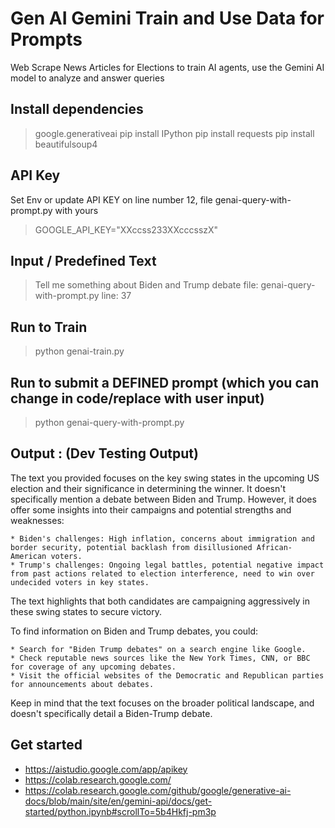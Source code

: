 # Gen AI Gemini Train and Use Data for Prompts
Web Scrape News Articles for Elections to train AI agents, use the Gemini AI model to analyze and answer queries

## Install dependencies
> google.generativeai
> pip install IPython
> pip install requests
> pip install beautifulsoup4

## API Key
Set Env or update API KEY on line number 12, file genai-query-with-prompt.py with yours
> GOOGLE_API_KEY="XXccss233XXcccsszX"

## Input / Predefined Text
> Tell me something about Biden and Trump debate
file: genai-query-with-prompt.py
line: 37


## Run to Train
> python genai-train.py


## Run to submit a DEFINED prompt (which you can change in code/replace with user input)
> python genai-query-with-prompt.py



## Output : (Dev Testing Output)

The text you provided focuses on the key swing states in the upcoming US election and their significance in determining the winner. It doesn't specifically mention a debate between Biden and Trump. However, it does offer some insights into their campaigns and potential strengths and weaknesses:

    * Biden's challenges: High inflation, concerns about immigration and border security, potential backlash from disillusioned African-American voters.
    * Trump's challenges: Ongoing legal battles, potential negative impact from past actions related to election interference, need to win over undecided voters in key states.

The text highlights that both candidates are campaigning aggressively in these swing states to secure victory.

To find information on Biden and Trump debates, you could:

    * Search for "Biden Trump debates" on a search engine like Google.
    * Check reputable news sources like the New York Times, CNN, or BBC for coverage of any upcoming debates.
    * Visit the official websites of the Democratic and Republican parties for announcements about debates.

Keep in mind that the text focuses on the broader political landscape, and doesn't specifically detail a Biden-Trump debate.


## Get started
- https://aistudio.google.com/app/apikey
- https://colab.research.google.com/
- https://colab.research.google.com/github/google/generative-ai-docs/blob/main/site/en/gemini-api/docs/get-started/python.ipynb#scrollTo=5b4Hkfj-pm3p
